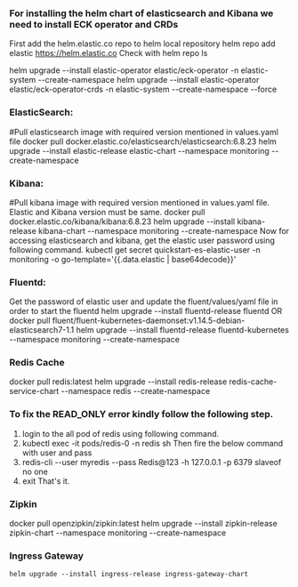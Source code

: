 ### For installing the helm chart of elasticsearch and Kibana we need to install ECK operator and CRDs
First add the helm.elastic.co repo to helm local repository
helm repo add elastic https://helm.elastic.co
Check with 
helm repo ls

helm upgrade --install elastic-operator elastic/eck-operator -n elastic-system --create-namespace
helm upgrade --install elastic-operator elastic/eck-operator-crds -n elastic-system --create-namespace --force

### ElasticSearch:
#Pull elasticsearch image with required version mentioned in values.yaml file
docker pull docker.elastic.co/elasticsearch/elasticsearch:6.8.23
helm upgrade --install elastic-release elastic-chart --namespace monitoring --create-namespace

### Kibana:
#Pull kibana image with required version mentioned in values.yaml file. Elastic and Kibana version must be same.
docker pull docker.elastic.co/kibana/kibana:6.8.23
   helm upgrade --install kibana-release kibana-chart --namespace monitoring --create-namespace 
   Now for accessing elasticsearch and kibana, get the elastic user password using following command.
   kubectl get secret quickstart-es-elastic-user -n monitoring -o go-template='{{.data.elastic | base64decode}}'

### Fluentd: 

   Get the password of elastic user and update the fluent/values/yaml file in order to start the fluentd
   helm upgrade --install fluentd-release fluentd
   OR
   docker pull fluent/fluent-kubernetes-daemonset:v1.14.5-debian-elasticsearch7-1.1
   helm upgrade --install fluentd-release fluentd-kubernetes --namespace monitoring --create-namespace 

### Redis Cache
docker pull redis:latest
  helm upgrade --install redis-release redis-cache-service-chart --namespace redis --create-namespace
   ### To fix the READ_ONLY error kindly follow the following step.
   1. login to the all pod of redis using following command.
   2. kubectl exec -it pods/redis-0 -n redis sh
      Then fire the below command with user and pass
   3. redis-cli --user myredis --pass Redis@123 -h 127.0.0.1 -p 6379 slaveof no one
   4. exit
      That's it.
  
### Zipkin 
docker pull openzipkin/zipkin:latest
    helm upgrade --install zipkin-release zipkin-chart --namespace monitoring --create-namespace 


### Ingress Gateway
    helm upgrade --install ingress-release ingress-gateway-chart